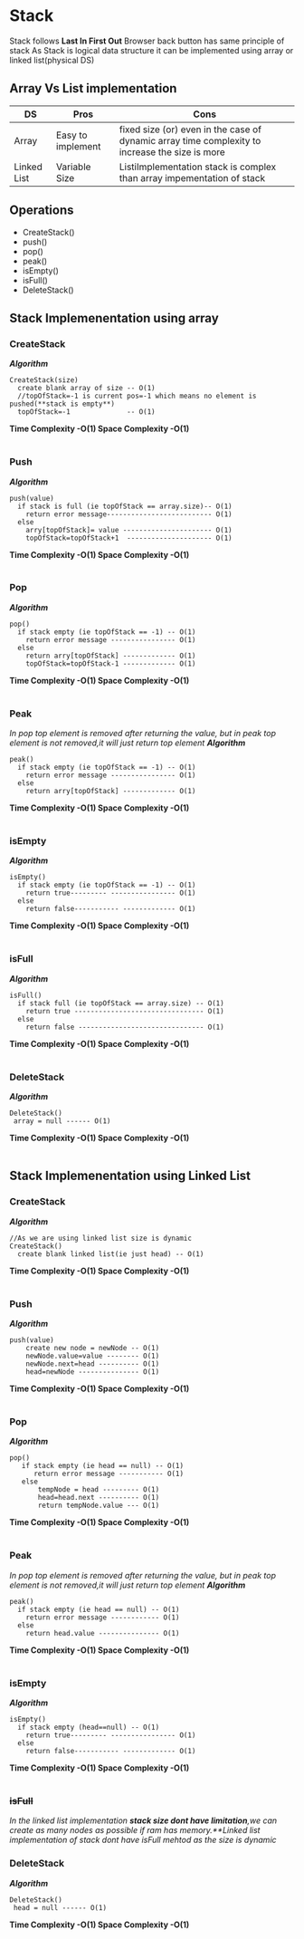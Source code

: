 # Stack
Stack follows **Last In First Out**
Browser back button has same principle of stack
As Stack is logical data structure it can be implemented using array or linked list(physical DS)
## Array Vs List implementation
|DS         |Pros               |Cons |
|---        |------             |-----|
|Array      | Easy to implement |fixed size (or) even in the case of dynamic array time complexity to increase the size is more|
|Linked List| Variable Size     |ListiImplementation stack is complex than array impementation of stack     |
## Operations
* CreateStack()
* push()
* pop()
* peak()
* isEmpty()
* isFull()
* DeleteStack()
## Stack Implemenentation using array
### CreateStack
**_Algorithm_**
```
CreateStack(size)
  create blank array of size -- O(1)
  //topOfStack=-1 is current pos=-1 which means no element is pushed(**stack is empty**)
  topOfStack=-1              -- O(1)
```
**Time Complexity  -O(1)  Space Complexity -O(1)** <br> <br>
### Push
**_Algorithm_**
```
push(value)
  if stack is full (ie topOfStack == array.size)-- O(1)
    return error message-------------------------- O(1)
  else
    arry[topOfStack]= value ---------------------- O(1)
    topOfStack=topOfStack+1  --------------------- O(1)
```
**Time Complexity  -O(1)  Space Complexity -O(1)** <br> <br>
### Pop
**_Algorithm_**
```
pop()
  if stack empty (ie topOfStack == -1) -- O(1)
    return error message ---------------- O(1)
  else
    return arry[topOfStack] ------------- O(1)
    topOfStack=topOfStack-1 ------------- O(1)
```
**Time Complexity  -O(1)  Space Complexity -O(1)** <br> <br>
### Peak
  _In pop top element is removed after returning the value, but in peak top element is not removed,it will just return top element_
**_Algorithm_**
```
peak()
  if stack empty (ie topOfStack == -1) -- O(1)
    return error message ---------------- O(1)
  else
    return arry[topOfStack] ------------- O(1)    
```
**Time Complexity  -O(1)  Space Complexity -O(1)** <br> <br>
### isEmpty
**_Algorithm_**
```
isEmpty()
  if stack empty (ie topOfStack == -1) -- O(1)
    return true--------- ---------------- O(1)
  else
    return false----------- ------------- O(1)   
```
**Time Complexity  -O(1)  Space Complexity -O(1)** <br> <br>
### isFull
**_Algorithm_**
```
isFull()
  if stack full (ie topOfStack == array.size) -- O(1)
    return true -------------------------------- O(1)
  else
    return false ------------------------------- O(1)     
```
**Time Complexity  -O(1)  Space Complexity -O(1)** <br> <br>
### DeleteStack
**_Algorithm_**
```
DeleteStack()
 array = null ------ O(1) 
```
**Time Complexity  -O(1)  Space Complexity -O(1)** <br> <br>

## Stack Implemenentation using Linked List
### CreateStack
**_Algorithm_**
```
//As we are using linked list size is dynamic
CreateStack()
  create blank linked list(ie just head) -- O(1)  
```
**Time Complexity  -O(1)  Space Complexity -O(1)** <br> <br>
### Push
**_Algorithm_**
```
push(value)
    create new node = newNode -- O(1)
    newNode.value=value -------- O(1)
    newNode.next=head ---------- O(1)
    head=newNode --------------- O(1)    
```
**Time Complexity  -O(1)  Space Complexity -O(1)** <br> <br>
### Pop
**_Algorithm_**
```
pop()
   if stack empty (ie head == null) -- O(1)
      return error message ----------- O(1)
   else
       tempNode = head --------- O(1)
       head=head.next ---------- O(1)   
       return tempNode.value --- O(1)    
```
**Time Complexity  -O(1)  Space Complexity -O(1)** <br> <br>
### Peak
  _In pop top element is removed after returning the value, but in peak top element is not removed,it will just return top element_
**_Algorithm_**
```
peak()
  if stack empty (ie head == null) -- O(1)
    return error message ------------ O(1)
  else
    return head.value --------------- O(1)    
```
**Time Complexity  -O(1)  Space Complexity -O(1)** <br> <br>
### isEmpty
**_Algorithm_**
```
isEmpty()
  if stack empty (head==null) -- O(1)
    return true--------- ---------------- O(1)
  else
    return false----------- ------------- O(1)   
```
**Time Complexity  -O(1)  Space Complexity -O(1)** <br> <br>
### ~~isFull~~
_In the linked list implementation **stack size dont have limitation**,we can create as many nodes as possible if ram has memory.**Linked list implementation of stack dont have isFull mehtod as the size is dynamic_ 

### DeleteStack
**_Algorithm_**
```
DeleteStack()
 head = null ------ O(1) 
```
**Time Complexity  -O(1)  Space Complexity -O(1)** <br> <br>


